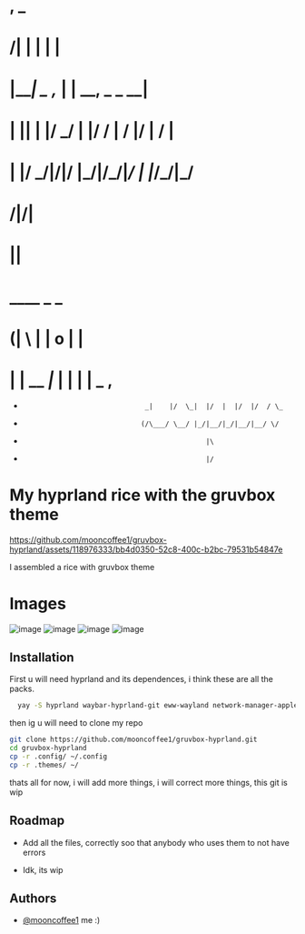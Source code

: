 #                             ,                       _                      
#                            /|   |                  | |                  |  
#                             |___|         _   ,_   | |  __,   _  _    __|  
#                             |   |\|   | |/ \_/  |  |/  /  |  / |/ |  /  |  
#                             |   |/ \_/|/|__/    |_/|__/\_/|_/  |  |_/\_/|_/
#                                      /|/|                                  
#                                      \|\|                                  
#                                    ____           _      _          
#                                   (|   \         | | o  | |         
#                                    |    | __ _|_ | |    | |  _   ,  
*                                   _|    |/  \_|  |/  |  |/  |/  / \_
*                                  (/\___/ \__/ |_/|__/|_/|__/|__/ \/ 
*                                                  |\                 
*                                                  |/                 

# My hyprland rice with the gruvbox theme

https://github.com/mooncoffee1/gruvbox-hyprland/assets/118976333/bb4d0350-52c8-400c-b2bc-79531b54847e


I assembled a rice with gruvbox theme

# Images 
![image](https://github.com/mooncoffee1/gruvbox-hyprland/assets/118976333/af3873e3-4725-4aec-9f2d-27f797fdd3d7)
![image](https://github.com/mooncoffee1/gruvbox-hyprland/assets/118976333/dd816968-8677-49f2-86dd-85cb81aa7ecd)
![image](https://github.com/mooncoffee1/gruvbox-hyprland/assets/118976333/ddc1ec04-8279-42e9-9efc-f7c992bb43c0)
![image](https://github.com/mooncoffee1/gruvbox-hyprland/assets/118976333/e5588e17-9091-47b2-ab39-20176c065b07)





 



## Installation

First u will need hyprland and its dependences, i think these are all the packs.

```bash
  yay -S hyprland waybar-hyprland-git eww-wayland network-manager-applet blueman python rustup kitty fish rofi-emoji rofi-lbonn-wayland-git xdg-desktop-portal-hyprland swayidle swaylock-effects grim slurp dunst wl-clipboard cliphist swww sddm-git nwg-look otf-font-awesome swappy
```

then ig u will need to clone my repo

```bash
git clone https://github.com/mooncoffee1/gruvbox-hyprland.git
cd gruvbox-hyprland
cp -r .config/ ~/.config
cp -r .themes/ ~/
```
thats all for now, i will add more things, i will correct more things, this git is wip

## Roadmap

- Add all the files, correctly soo that anybody who uses them to not have errors

- Idk, its wip


## Authors

- [@mooncoffee1](https://github.com/mooncoffee1) me :)


